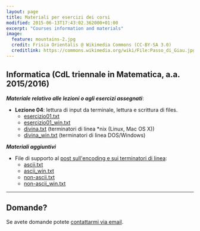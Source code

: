```yaml
---
layout: page
title: Materiali per esercizi dei corsi
modified: 2015-06-13T17:43:02.362000+01:00
excerpt: "Courses information and materials"
image:
  feature: mountains-2.jpg
  credit: Frisia Orientalis @ Wikimedia Commons (CC-BY-SA 3.0)
  creditlink: https://commons.wikimedia.org/wiki/File:Passo_di_Giau.jpg
---
```


## Informatica (CdL triennale in Matematica, a.a. 2015/2016)

***Materiale relativo alle lezioni o agli esercizi assegnati***:

* **Lezione 04**: lettura di input da terminale, lettura e scrittura di files.
  * [esercizio01.txt](./esercizio01.txt)
  * [esercizio01_win.txt](./esercizio01_win.txt)
  * [divina.txt](./divina.txt) (terminatori di linea *nix (Linux, Mac OS X))
  * [divina_win.txt](./divina_win.txt) (terminatori di linea DOS/Windows)

***Materiali aggiuntivi***

* File di supporto al [post sull'encoding e sui terminatori di linea](../../2015-12-10-enconding-end-of-line-windows/):
  * [ascii.txt](./ascii.txt)
  * [ascii_win.txt](./ascii_win.txt)
  * [non-ascii.txt](./non-ascii.txt)
  * [non-ascii_win.txt](./non-ascii_win.txt)

---

## Domande?

Se avete domande potete <a href="mailto:cristian.consonni(at)unitn(dot)it" target="_blank">contattarmi via email</a>.
